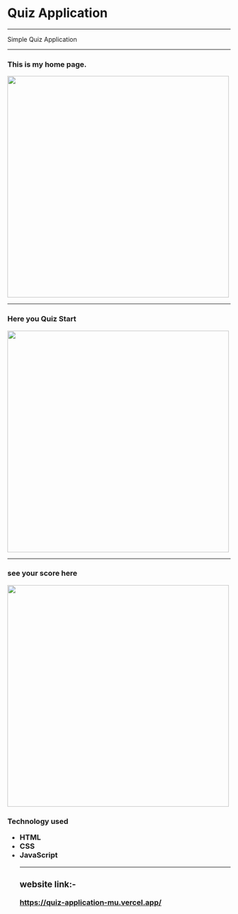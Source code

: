 <H1>Quiz Application</h1>
<hr>
<p>
Simple Quiz Application

<hr>
<h3>
This is my home page.
</h3>
<image src="screen1.png" hight="500" width="500">
<hr>
<h3>
Here you Quiz Start
</h3>
<image src="screen2.png" hight="500" width="500">
<hr>
  <h3>see your score here
</h3>
<image src="screen3.png" hight="500" width="500">
  
 <br>
<h3>
Technology used

<ul>
<li>
HTML

<br>
<li>
CSS

<br>
<li>
JavaScript
<br>
<hr>
 <h3>
   website link:-</h3><a href="https://quiz-application-mu.vercel.app/">https://quiz-application-mu.vercel.app/</a>
